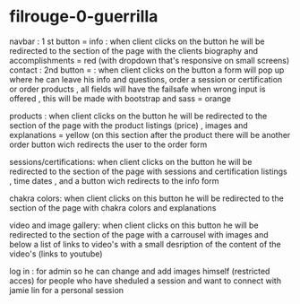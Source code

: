 # filrouge-0-guerrilla


navbar : 1 st button = info : when client clicks on the button he will be redirected to the section of the page with the clients biography and accomplishments = red
(with dropdown that's responsive on small screens)
contact : 2nd button = : when client clicks on the button a form will pop up where he can leave his info and questions, order a session or certification or order products , all fields will have the failsafe when wrong input is offered , this will be made with bootstrap and sass = orange

products : when client clicks on the button he will be redirected to the section of the page with the product listings (price) , images and explanations = yellow (on this section after the product there will be another order button wich redirects the user to the order form

sessions/certifications: when client clicks on the button he will be redirected to the section of the page with sessions and certification listings , time dates , and a button wich redirects to the info form

chakra colors: when client clicks on this button he will be redirected to the section of the page with chakra colors and explanations

video and image gallery: when client clicks on this button he will be redirected to the section of the page with a carrousel with images and below a list of links to video's with a small desription of the content of the video's (links to youtube)

log in : for admin so he can change and add images himself (restricted acces)
for people who have sheduled a session and want to connect with jamie lin for a personal session
